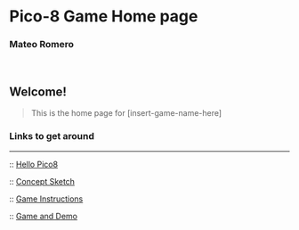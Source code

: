 # Pico-8 Game Home page

### Mateo Romero
<br>

Welcome!
---

> This is the home page for [insert-game-name-here] 

### Links to get around
---
:: [Hello Pico8](http://matrom01-v2.github.io/Pico-8Site/hellopicco8)

:: [Concept Sketch](http://matrom01-v2.github.io/Pico-8Site/conceptsketch)

:: [Game Instructions](http://matrom01-v2.github.io/Pico-8Site/instructions)

:: [Game and Demo](http://matrom01-v2.github.io/Pico-8Site/gamedemo)

